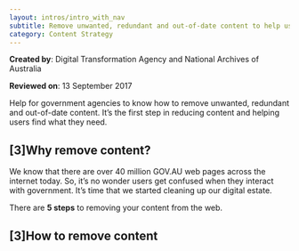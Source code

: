 ```yaml
---
layout: intros/intro_with_nav
subtitle: Remove unwanted, redundant and out-of-date content to help users find what they need.
category: Content Strategy
---
```


**Created by**: Digital Transformation Agency and National Archives of Australia

**Reviewed on**: 13 September 2017

Help for government agencies to know how to remove unwanted, redundant and out-of-date content. It’s the first step in reducing content and helping users find what they need.

## [3]Why remove content?

We know that there are over 40 million GOV.AU web pages across the internet today. So, it’s no wonder users get confused when they interact with government. It’s time that we started cleaning up our digital estate.

There are **5 steps** to removing your content from the web.

## [3]How to remove content
